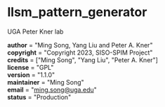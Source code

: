 # llsm_pattern_generator
UGA Peter Kner lab


__author__ = "Ming Song, Yang Liu and Peter A. Kner" <br>
__copyright__ = "Copyright 2023, SISO-SPIM Project" <br>
__credits__ = ["Ming Song", "Yang Liu", "Peter A. Kner"]<br>
__license__ = "GPL"<br>
__version__ = "1.1.0"<br>
__maintainer__ = "Ming Song"<br>
__email__ = "ming.song@uga.edu"<br>
__status__ = "Production"<br>